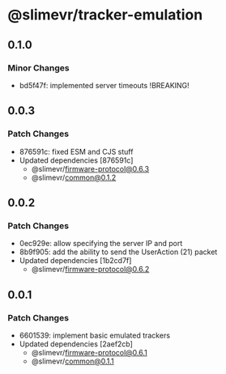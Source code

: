 # @slimevr/tracker-emulation

## 0.1.0

### Minor Changes

- bd5f47f: implemented server timeouts !BREAKING!

## 0.0.3

### Patch Changes

- 876591c: fixed ESM and CJS stuff
- Updated dependencies [876591c]
  - @slimevr/firmware-protocol@0.6.3
  - @slimevr/common@0.1.2

## 0.0.2

### Patch Changes

- 0ec929e: allow specifying the server IP and port
- 8b9f905: add the ability to send the UserAction (21) packet
- Updated dependencies [1b2cd7f]
  - @slimevr/firmware-protocol@0.6.2

## 0.0.1

### Patch Changes

- 6601539: implement basic emulated trackers
- Updated dependencies [2aef2cb]
  - @slimevr/firmware-protocol@0.6.1
  - @slimevr/common@0.1.1
